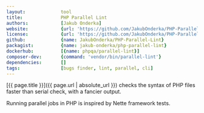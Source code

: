```yaml
---
layout:             tool
title:              PHP Parallel Lint
authors:            [Jakub Onderka]
website:            {url: 'https://github.com/JakubOnderka/PHP-Parallel-Lint'}
license:            {url: 'https://github.com/JakubOnderka/PHP-Parallel-Lint/blob/master/LICENSE', label: 'BSD 2-clause "Simplified" License'}
github:             {name: JakubOnderka/PHP-Parallel-Lint}
packagist:          {name: jakub-onderka/php-parallel-lint}               
dockerhub:          [{name: phpqa/parallel-lint}]     
composer-dev:       {command: 'vendor/bin/parallel-lint'}
dependencies:       []
tags:               [bugs finder, lint, parallel, cli]
---
```


[{{ page.title }}]({{ page.url | absolute_url }}) checks the syntax of PHP files faster than serial check, with a fancier output.

<!--more--> 

Running parallel jobs in PHP is inspired by Nette framework tests.
